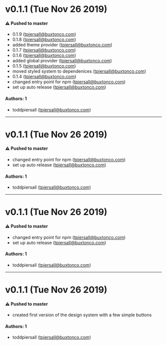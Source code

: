 # v0.1.1 (Tue Nov 26 2019)

#### ⚠️  Pushed to master

- 0.1.9  (tpiersall@buxtonco.com)
- 0.1.8  (tpiersall@buxtonco.com)
- added theme provider  (tpiersall@buxtonco.com)
- 0.1.7  (tpiersall@buxtonco.com)
- 0.1.6  (tpiersall@buxtonco.com)
- added global provider  (tpiersall@buxtonco.com)
- 0.1.5  (tpiersall@buxtonco.com)
- moved styled system to dependenices  (tpiersall@buxtonco.com)
- 0.1.4  (tpiersall@buxtonco.com)
- changed entry point for npm  (tpiersall@buxtonco.com)
- set up auto release  (tpiersall@buxtonco.com)

#### Authors: 1

- toddpiersall (tpiersall@buxtonco.com)

---

# v0.1.1 (Tue Nov 26 2019)

#### ⚠️  Pushed to master

- changed entry point for npm  (tpiersall@buxtonco.com)
- set up auto release  (tpiersall@buxtonco.com)

#### Authors: 1

- toddpiersall (tpiersall@buxtonco.com)

---

# v0.1.1 (Tue Nov 26 2019)

#### ⚠️  Pushed to master

- changed entry point for npm  (tpiersall@buxtonco.com)
- set up auto release  (tpiersall@buxtonco.com)

#### Authors: 1

- toddpiersall (tpiersall@buxtonco.com)

---

# v0.1.1 (Tue Nov 26 2019)

#### ⚠️  Pushed to master

- created first version of the design system with a few simple buttons


#### Authors: 1

- toddpiersall (tpiersall@buxtonco.com)